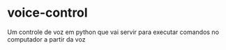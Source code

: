 # voice-control
Um controle de voz em python que vai servir para executar comandos no computador a partir da voz
